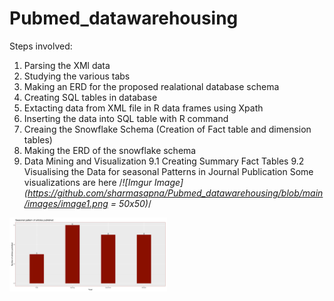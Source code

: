 # Pubmed_datawarehousing
Steps involved:
1. Parsing the XMl data 
2. Studying the various tabs
3. Making an ERD for the proposed realational database schema
4. Creating SQL tables in database
5. Extacting data from XML file in R data frames using Xpath
6. Inserting the data into SQL table with R command
7. Creaing the Snowflake Schema (Creation of Fact table and dimension tables)
8. Making the ERD of the snowflake schema
9. Data Mining and Visualization
  9.1 Creating Summary Fact Tables
  9.2 Visualising the Data for seasonal Patterns in Journal Publication
Some visualizations are here
/*![Imgur Image](https://github.com/sharmasapna/Pubmed_datawarehousing/blob/main/images/image1.png = 50x50)*/
<img src="https://github.com/sharmasapna/Pubmed_datawarehousing/blob/main/images/image1.png" width= 50% height= 50%>

